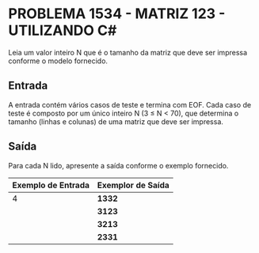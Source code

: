 # PROBLEMA 1534 - MATRIZ 123 - UTILIZANDO C#

Leia um valor inteiro N que é o tamanho da matriz que deve ser impressa conforme o modelo fornecido.

## Entrada
A entrada contém vários casos de teste e termina com EOF. Cada caso de teste é composto por um único inteiro N (3 ≤ N < 70), que determina o tamanho (linhas e colunas) de uma matriz que deve ser impressa.

## Saída
Para cada N lido, apresente a saída conforme o exemplo fornecido.


| Exemplo de Entrada   | Exemplor de Saída    |
|----------------------|----------------------|
| 4                    | **1332**             |
|                      | **3123**             |
|                      | **3213**             |
|                      | **2331**             |


